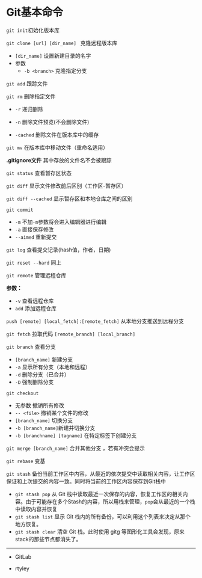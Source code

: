# Git基本命令

`git init`初始化版本库

`git clone [url] [dir_name] ` 克隆远程版本库

- `[dir_name]` 设置新建目录的名字
- 参数
  - `-b <branch>` 克隆指定分支

`git add` 跟踪文件

`git rm` 删除指定文件

- `-r` 递归删除

- `-n` 删除文件预览(不会删除文件)
- `-cached` 删除文件在版本库中的缓存

`git mv` 在版本库中移动文件（重命名适用）

__.gitignore文件__ 其中存放的文件名不会被跟踪

`git status` 查看暂存区状态

`git diff` 显示文件修改前后区别（工作区-暂存区）

`git diff --cached` 显示暂存区和本地仓库之间的区别

`git commit` 

- `-m` 不加`-m`参数将会进入编辑器进行编辑
- `-a` 直接保存修改
- `--aimed` 重新提交

`git log` 查看提交记录(hash值，作者，日期)

`git reset --hard` 同上

`git remote` 管理远程仓库

**参数：**

- `-v` 查看远程仓库
- `add` 添加远程仓库

`push [remote] [local_fetch]:[remote_fetch]` 从本地分支推送到远程分支

`git fetch` 拉取代码 `[remote_branch] [local_branch]`

`git branch` 查看分支

- `[branch_name]` 新建分支
- `-a` 显示所有分支（本地和远程）
- `-d` 删除分支（已合并）
- `-D` 强制删除分支

`git checkout` 

- 无参数 撤销所有修改
- `-- <file>` 撤销某个文件的修改
- `[branch_name]` 切换分支
- `-b [branch_name]`新建并切换分支
- `-b [branchname] [tagname]` 在特定标签下创建分支

`git merge [branch_name]` 合并其他分支 ，若有冲突会提示

`git rebase` 变基

`git stash` 备份当前工作区中内容，从最近的依次提交中读取相关内容，让工作区保证和上次提交的内容一致。同时将当前的工作区内容保存到Git栈中

- `git stash pop` 从 Git 栈中读取最近一次保存的内容，恢复工作区的相关内容。由于可能存在多个Stash的内容，所以用栈来管理，`pop`会从最近的一个栈中读取内容并恢复
- `git stash list` 显示 Git 栈内的所有备份，可以利用这个列表来决定从那个地方恢复。
- `git stash clear` 清空 Git 栈。此时使用 gitg 等图形化工具会发现，原来stack的那些节点都消失了。

-----

- GitLab

- rtyley
